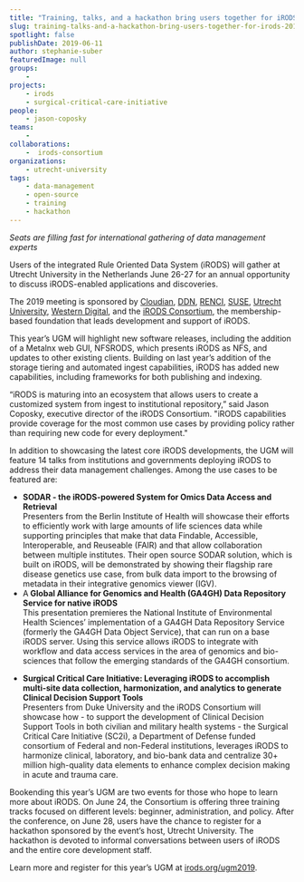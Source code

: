 ```yaml
---
title: "Training, talks, and a hackathon bring users together for iRODS 2019 User Group Meeting"
slug: training-talks-and-a-hackathon-bring-users-together-for-irods-2019-user-group-meeting
spotlight: false
publishDate: 2019-06-11
author: stephanie-suber
featuredImage: null
groups:
    -
projects:
    - irods
    - surgical-critical-care-initiative
people:
    - jason-coposky
teams: 
    - 
collaborations:
    -  irods-consortium
organizations:
    - utrecht-university
tags:
    - data-management
    - open-source
    - training
    - hackathon
---
```

<!-- wp:paragraph -->
<p><em>Seats
are filling fast for international gathering of data management
experts </em>
</p>
<!-- /wp:paragraph -->

<!-- wp:paragraph -->
<p>Users of the integrated Rule Oriented Data System (iRODS) will gather at Utrecht University in the Netherlands June 26-27 for an annual opportunity to discuss iRODS-enabled applications and discoveries.  </p>
<!-- /wp:paragraph -->

<!-- wp:more -->
<!--more-->
<!-- /wp:more -->

<!-- wp:paragraph -->
<p>The
2019 meeting is sponsored by <a href="http://cloudian.com/">Cloudian</a>,
<a href="http://www.ddn.com/">DDN</a>,
<a href="https://www.renci.org/">RENCI</a>,
<a href="http://www.suse.com/">SUSE</a>,
<a href="http://www.uu.nl/en">Utrecht
University</a>,
<a href="https://www.westerndigital.com/">Western
Digital</a>,
and the <a href="http://www.irods.org/">iRODS
Consortium</a>,
the membership-based foundation that leads development and support of
iRODS.</p>
<!-- /wp:paragraph -->

<!-- wp:paragraph -->
<p>This
year’s UGM will highlight new software releases, including the
addition of a Metalnx web GUI, NFSRODS, which presents iRODS as NFS,
and updates to other existing clients. Building on last year’s
addition of the storage tiering and automated ingest capabilities,
iRODS has added new capabilities, including frameworks for both
publishing and indexing. 
</p>
<!-- /wp:paragraph -->

<!-- wp:paragraph -->
<p>“iRODS
is maturing into an ecosystem that allows users to create a
customized system from ingest to institutional repository,” said
Jason Coposky, executive director of the iRODS Consortium. "iRODS
capabilities provide coverage for the most common use cases by
providing policy rather than requiring new code for every
deployment."</p>
<!-- /wp:paragraph -->

<!-- wp:paragraph -->
<p>In
addition to showcasing the latest core iRODS developments, the UGM
will feature 14 talks from institutions and governments deploying
iRODS to address their data management challenges. Among the use
cases to be featured are: 
</p>
<!-- /wp:paragraph -->

<!-- wp:list -->
<ul><li> <strong>SODAR - the iRODS-powered System for Omics Data Access and Retrieval</strong><br>Presenters from the Berlin Institute of Health will showcase their efforts to efficiently work with large amounts of life sciences data while supporting principles that make that data Findable, Accessible, Interoperable, and Reuseable (FAIR) and that allow collaboration between multiple institutes. Their open source SODAR solution, which is built on iRODS, will be demonstrated by showing their flagship rare disease genetics use case, from bulk data import to the browsing of metadata in their integrative genomics viewer (IGV).</li><li>A<strong> Global Alliance for Genomics and Health (GA4GH) Data Repository Service for native iRODS</strong> <br>This presentation premieres the National Institute of Environmental Health Sciences’ implementation of a GA4GH Data Repository Service (formerly the GA4GH Data Object Service), that can run on a base iRODS server. Using this service allows iRODS to integrate with workflow and data access services in the area of genomics and bio-sciences that follow the emerging standards of the GA4GH consortium.</li></ul>
<!-- /wp:list -->

<!-- wp:list -->
<ul><li> <strong>Surgical Critical Care Initiative: Leveraging iRODS to accomplish multi-site data collection, harmonization, and analytics to generate Clinical Decision Support Tools</strong> <br>Presenters from Duke University and the iRODS Consortium will showcase how - to support the development of Clinical Decision Support Tools in both civilian and military health systems - the  Surgical Critical Care Initiative (SC2i), a Department of Defense funded consortium of Federal and non-Federal institutions, leverages iRODS to harmonize clinical, laboratory, and bio-bank data and centralize 30+ million high-quality data elements to enhance complex decision making in acute and trauma care.</li></ul>
<!-- /wp:list -->

<!-- wp:paragraph -->
<p>Bookending
this year’s UGM are two events for those who hope to learn more
about iRODS. On June 24, the Consortium is offering three training
tracks focused on different levels: beginner, administration, and
policy. After the conference, on June 28, users have the chance to
register for a hackathon sponsored by the event’s host, Utrecht
University. The hackathon is devoted to informal conversations
between users of iRODS and the entire core development staff. 
</p>
<!-- /wp:paragraph -->

<!-- wp:paragraph -->
<p>Learn
more and register for this year’s UGM at <a href="http://irods.org/ugm2019">irods.org/ugm2019</a>.

</p>
<!-- /wp:paragraph -->
